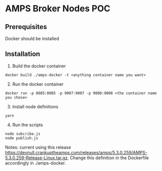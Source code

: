 # AMPS Broker Nodes POC

## Prerequisites
Docker should be installed

## Installation
1. Build the docker container
```
docker build ./amps-docker -t <anything container name you want>
```

2. Run the docker container
```
docker run -p 8085:8085 -p 9007:9007 -p 9008:9008 <the container name you chose>
```

3. Install node definitions
```
yarn
```

4. Run the scripts
```
node subcribe.js 
node publish.js
```

Notes: current using this release https://devnull.crankuptheamps.com/releases/amps/5.3.0.259/AMPS-5.3.0.259-Release-Linux.tar.gz. Change this definition in the Dockerfile accordingly in ./amps-docker.
